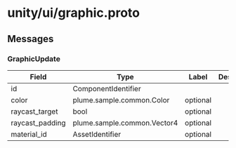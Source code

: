 
# unity/ui/graphic.proto



## Messages

### GraphicUpdate



| Field | Type | Label | Description |
| ----- | ---- | ----- | ----------- |
| id | ComponentIdentifier |  |  |
| color | plume.sample.common.Color | optional |  |
| raycast_target | bool | optional |  |
| raycast_padding | plume.sample.common.Vector4 | optional |  |
| material_id | AssetIdentifier | optional |  |



 <!-- end of messages -->

 <!-- end of enums -->

 <!-- end of files -->